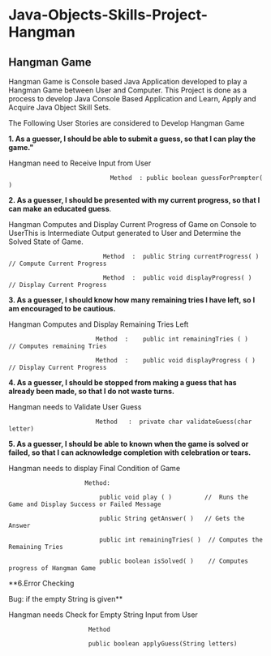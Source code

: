 # Java-Objects-Skills-Project-Hangman

## Hangman Game
                                                    
Hangman Game is Console based Java Application developed to play a Hangman Game between User and Computer. 
This Project is done as a process to develop Java Console Based Application and Learn, Apply and Acquire Java Object Skill Sets. 


The Following User Stories are considered to Develop Hangman Game

**1.  As a guesser, I should be able to submit a guess, so that I can play the game."**

Hangman need to Receive Input from User

                                Method  : public boolean guessForPrompter( )

**2.  As a guesser, I should be presented with my current progress, so that I can make an educated guess**.

Hangman Computes and Display Current Progress of Game on Console to UserThis is Intermediate Output generated to User and
Determine the Solved State of Game.

                              Method  :  public String currentProgress( )   // Compute Current Progress

                              Method  :	 public void displayProgress( )  // Display Current Progress

**3.  As a guesser, I should know how many remaining tries I have left, so I am encouraged to be cautious.**

Hangman Computes and Display Remaining Tries Left

                            Method  :	 public int remainingTries ( )    // Computes remaining Tries

                            Method  :	 public void displayProgress ( )  // Display Current Progress

**4.  As a guesser, I should be stopped from making a guess that has already been made, so that I do not waste turns.**

Hangman needs to Validate User Guess

                            Method   :	private char validateGuess(char letter)

**5.  As a guesser, I should be able to known when the game is solved or failed, so that I can acknowledge completion 
with celebration or tears.**

Hangman needs to display Final Condition of Game

                         Method:  
    
                             public void play ( )         //  Runs the Game and Display Success or Failed Message

                             public String getAnswer( )   // Gets the Answer

                             public int remainingTries( )  // Computes the Remaining Tries

                             public boolean isSolved( )    // Computes progress of Hangman Game 

**6.Error Checking

  Bug: if the empty String is given**

Hangman needs Check for Empty String Input from User
                      
                          Method

                          public boolean applyGuess(String letters)
































